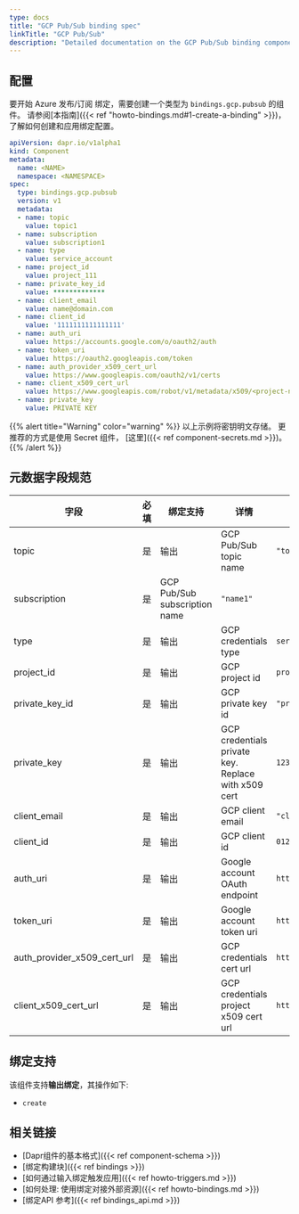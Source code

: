 ```yaml
---
type: docs
title: "GCP Pub/Sub binding spec"
linkTitle: "GCP Pub/Sub"
description: "Detailed documentation on the GCP Pub/Sub binding component"
---
```


## 配置

要开始 Azure 发布/订阅 绑定，需要创建一个类型为 `bindings.gcp.pubsub` 的组件。 请参阅[本指南]({{< ref "howto-bindings.md#1-create-a-binding" >}})，了解如何创建和应用绑定配置。


```yaml
apiVersion: dapr.io/v1alpha1
kind: Component
metadata:
  name: <NAME>
  namespace: <NAMESPACE>
spec:
  type: bindings.gcp.pubsub
  version: v1
  metadata:
  - name: topic
    value: topic1
  - name: subscription
    value: subscription1
  - name: type
    value: service_account
  - name: project_id
    value: project_111
  - name: private_key_id
    value: *************
  - name: client_email
    value: name@domain.com
  - name: client_id
    value: '1111111111111111'
  - name: auth_uri
    value: https://accounts.google.com/o/oauth2/auth
  - name: token_uri
    value: https://oauth2.googleapis.com/token
  - name: auth_provider_x509_cert_url
    value: https://www.googleapis.com/oauth2/v1/certs
  - name: client_x509_cert_url
    value: https://www.googleapis.com/robot/v1/metadata/x509/<project-name>.iam.gserviceaccount.com
  - name: private_key
    value: PRIVATE KEY
```
{{% alert title="Warning" color="warning" %}}
以上示例将密钥明文存储。 更推荐的方式是使用 Secret 组件， [这里]({{< ref component-secrets.md >}})。
{{% /alert %}}

## 元数据字段规范

| 字段                              | 必填 | 绑定支持                          | 详情                                                  | 示例                                                                                               |
| ------------------------------- |:--:| ----------------------------- | --------------------------------------------------- | ------------------------------------------------------------------------------------------------ |
| topic                           | 是  | 输出                            | GCP Pub/Sub topic name                              | `"topic1"`                                                                                       |
| subscription                    | 是  | GCP Pub/Sub subscription name | `"name1"`                                           |                                                                                                  |
| type                            | 是  | 输出                            | GCP credentials type                                | `service_account`                                                                                |
| project_id                      | 是  | 输出                            | GCP project id                                      | `projectId`                                                                                      |
| private_key_id                | 是  | 输出                            | GCP private key id                                  | `"privateKeyId"`                                                                                 |
| private_key                     | 是  | 输出                            | GCP credentials private key. Replace with x509 cert | `12345-12345`                                                                                    |
| client_email                    | 是  | 输出                            | GCP client email                                    | `"client@email.com"`                                                                             |
| client_id                       | 是  | 输出                            | GCP client id                                       | `0123456789-0123456789`                                                                          |
| auth_uri                        | 是  | 输出                            | Google account OAuth endpoint                       | `https://accounts.google.com/o/oauth2/auth`                                                      |
| token_uri                       | 是  | 输出                            | Google account token uri                            | `https://oauth2.googleapis.com/token`                                                            |
| auth_provider_x509_cert_url | 是  | 输出                            | GCP credentials cert url                            | `https://www.googleapis.com/oauth2/v1/certs`                                                     |
| client_x509_cert_url          | 是  | 输出                            | GCP credentials project x509 cert url               | `https://www.googleapis.com/robot/v1/metadata/x509/<PROJECT_NAME>.iam.gserviceaccount.com` |

## 绑定支持

该组件支持**输出绑定**，其操作如下:

- `create`

## 相关链接

- [Dapr组件的基本格式]({{< ref component-schema >}})
- [绑定构建块]({{< ref bindings >}})
- [如何通过输入绑定触发应用]({{< ref howto-triggers.md >}})
- [如何处理: 使用绑定对接外部资源]({{< ref howto-bindings.md >}})
- [绑定API 参考]({{< ref bindings_api.md >}})

